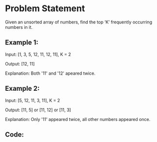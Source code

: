 # Problem Statement

Given an unsorted array of numbers, find the top ‘K’ frequently occurring numbers in it.

## Example 1:

Input: [1, 3, 5, 12, 11, 12, 11], K = 2

Output: [12, 11]

Explanation: Both '11' and '12' apeared twice.

## Example 2:

Input: [5, 12, 11, 3, 11], K = 2

Output: [11, 5] or [11, 12] or [11, 3]

Explanation: Only '11' appeared twice, all other numbers appeared once.

## Code:
```python3

```
